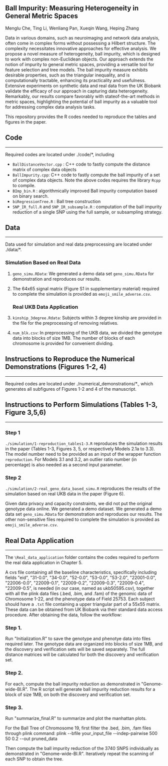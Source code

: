## Ball Impurity: Measuring Heterogeneity in General Metric Spaces

Menglu Che, Ting Li, Wenliang Pan, Xueqin Wang, Heping Zhang

Data in various domains, such as neuroimaging and network data analysis, often come in complex forms without possessing a Hilbert structure. The complexity necessitates innovative approaches for effective analysis. We propose a novel measure of heterogeneity, ball impurity, which is designed to work with complex non-Euclidean objects. Our approach extends the notion of impurity to general metric spaces, providing a versatile tool for feature selection and tree models. The ball impurity measure exhibits desirable properties, such as the triangular inequality, and is computationally tractable, enhancing its practicality and usefulness. Extensive experiments on synthetic data and real data from the UK Biobank validate the efficacy of our approach in capturing data heterogeneity. Remarkably, our results compare favorably with stateof-the-art methods in metric spaces, highlighting the potential of ball impurity as a valuable tool for addressing complex data analysis tasks.

This repository provides the R codes needed to reproduce the tables and figures in the paper. 


## Code
---------
Required codes are located under ./code/*, including 
* `BallDistanceVector.cpp` : C++ code to fastly compute the distance matrix of complex data objects
* `BallImpurity.cpp`: C++ code to fastly compute the ball impurity of a set of complex data objects.
Note the above codes requires the library `Rcpp` to compile. 
* `BImp_bin.R` : algorithmically improved Ball impurity computation based on binary search.
* `biRegressionTree.R` : Ball tree construction
* `SNP_IR_full.R` and `SNP_IR_subsample.R` : computation of the ball impurity reduction of a single SNP using the full sample, or subsampling strategy.

## Data
--------
Data used for simulation and real data preprocessing are located under  ./data/*.

### Simulation Based on Real Data
1. `geno_simu.RData`: We generated a demo data set `geno_simu.RData` for demonstration and reproduces our results. 
2. The 64x65 signal matrix (Figure S1 in supplementary material) required to complete the simulation is provided as `emoji_smile_adverse.csv`.

   ### Real UKB Data Application
1. `kinship_3degree.Rdata`: Subjects within 3 degree kinship are provided in the file for the preprocessing of removing relatives. 
2. `num_blk.csv`: In preprocessing of the UKB data, we divided the genotype data into blocks of size 1MB. The number of blocks of each chromosome is provided for convenient dividing. 




## Instructions to Reproduce the Numerical Demonstrations (Figures 1-2, 4)
--------------
Required codes are located under ./numerical_demonstrations/*., which generates all subfigures of Figures 1-2 and 4 of the manuscript.




## Instructions to Perform Simulations (Tables 1-3, Figure 3,5,6)
--------
### Step 1
 `./simulation/1-reproduction_tables1-3.R` reproduces the simulation results in the paper (Tables 1-3, Figures 3, 5, or respectively Models 2.1a to 3.3). The model number need to be provided as an input of the wrapper function `reproduction`. For Models 3.1 and 3.2, an outlier ratio number (in percentage) is also needed as a second input parameter. 

### Step 2
`./simulation/2-real_geno_data_based_simu.R` reproduces the results of the simulation based on real UKB data in the paper (Figure 6). 

Given data privacy and capacity constraints, we did not put the original genotype data online. We generated a demo dataset. We generated a demo data set `geno_simu.RData` for demonstration and reproduces our results. The other non-sensitive files required to complete the simulation is provided as `emoji_smile_adverse.csv`.

## Real Data Application
----
The `\Real_data_application` folder contains the codes required to perform the real data application in Chapter 5. 

A cvs file containing all the baseline characteristics, specifically including fields "eid", "31-0.0", "34-0.0", "52-0.0", "53-0.0", "53-2.0", "22001-0.0", "22006-0.0", "22009-0.1", "22009-0.2", "22009-0.3", "22009-0.4", "22009-0.5", is needed (in our case, named as ukb50595.csv), together with all the plink data files (.bed, .bim, and .fam) of the genomic data of Chromosome 1-22, and the phenotype data of Field 25753. Each subject should have a `.txt` file containing a upper triangular part of a 55x55 matrix. These data can be obtained from UK Biobank via their standard data access procedure. After obtaining the data,  follow the workflow:

### Step 1. 
Run "Initialization.R" to save the genotype and phenotye data into files required later. The genotype data are organized into blocks of size 1MB, and the discovery and verification sets will be saved separately. The full distance matrices will be calculated for both the discovery and verification set.

### Step 2. 
For each, compute the ball impurity reduction as demonstrated in "Genome-wide-BI.R". The R script will generate ball impurity reduction results for a block of size 1MB, on both the discovery and verification set.

### Step 3. 
Run "summarize_final.R" to summarize and plot the manhattan plots. 


For the Ball Tree of Chromosome 19, first filter the .bed, .bim, .fam files through plink command: 
plink --bfile your_input_file --indep-pairwise 500 50 0.2 --out pruned_data

Then compute the ball impurity reduction of the 3740 SNPS individually as  demonstrated in "Genome-wide-BI.R". Iteratively repeat the scanning of each SNP to obtain the tree. 
